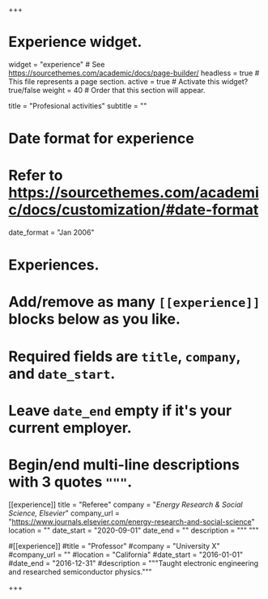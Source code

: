 +++
# Experience widget.
widget = "experience"  # See https://sourcethemes.com/academic/docs/page-builder/
headless = true  # This file represents a page section.
active = true  # Activate this widget? true/false
weight = 40  # Order that this section will appear.

title = "Profesional activities"
subtitle = ""

# Date format for experience
#   Refer to https://sourcethemes.com/academic/docs/customization/#date-format
date_format = "Jan 2006"

# Experiences.
#   Add/remove as many `[[experience]]` blocks below as you like.
#   Required fields are `title`, `company`, and `date_start`.
#   Leave `date_end` empty if it's your current employer.
#   Begin/end multi-line descriptions with 3 quotes `"""`.
[[experience]]
  title = "Referee"
  company = "*Energy Research & Social Science, Elsevier*"
  company_url = "https://www.journals.elsevier.com/energy-research-and-social-science"
  location = ""
  date_start = "2020-09-01"
  date_end = ""
  description = """
  """
  
#[[experience]]
#title = "Professor"
#company = "University X"
#company_url = ""
#location = "California"
#date_start = "2016-01-01"
#date_end = "2016-12-31"
#description = """Taught electronic engineering and researched semiconductor physics."""

+++
